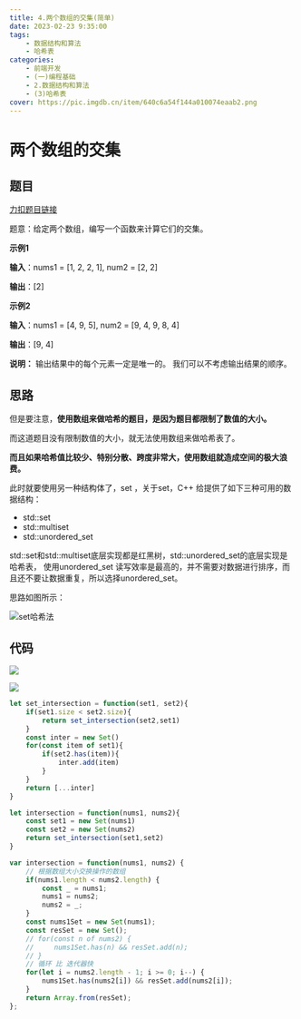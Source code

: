 ```yaml
---
title: 4.两个数组的交集(简单)
date: 2023-02-23 9:35:00
tags: 
    - 数据结构和算法 
    - 哈希表
categories: 
    - 前端开发
    - (一)编程基础
    - 2.数据结构和算法
    - (3)哈希表
cover: https://pic.imgdb.cn/item/640c6a54f144a010074eaab2.png
---
```

# 两个数组的交集

## 题目

[力扣题目链接](https://leetcode.cn/problems/intersection-of-two-arrays/)

题意：给定两个数组，编写一个函数来计算它们的交集。

**示例1**

**输入**：nums1 = [1, 2, 2, 1],  num2 = [2, 2]

**输出**：[2]

**示例2**

**输入**：nums1 = [4, 9, 5],  num2 = [9, 4, 9, 8, 4]

**输出**：[9, 4]

**说明：**
输出结果中的每个元素一定是唯一的。
我们可以不考虑输出结果的顺序。

## 思路

但是要注意，**使用数组来做哈希的题目，是因为题目都限制了数值的大小。**

而这道题目没有限制数值的大小，就无法使用数组来做哈希表了。

**而且如果哈希值比较少、特别分散、跨度非常大，使用数组就造成空间的极大浪费。**

此时就要使用另一种结构体了，set ，关于set，C++ 给提供了如下三种可用的数据结构：

* std::set
* std::multiset
* std::unordered_set

std::set和std::multiset底层实现都是红黑树，std::unordered_set的底层实现是哈希表， 使用unordered_set 读写效率是最高的，并不需要对数据进行排序，而且还不要让数据重复，所以选择unordered_set。

思路如图所示：

![set哈希法](https://code-thinking-1253855093.file.myqcloud.com/pics/20220707173513.png)

## 代码

![](https://pic.imgdb.cn/item/63f6bd20f144a0100784f252.jpg)

![](https://pic.imgdb.cn/item/63f6bcd6f144a0100784ab9e.jpg)

```js
let set_intersection = function(set1, set2){
    if(set1.size < set2.size){
        return set_intersection(set2,set1)
    }
    const inter = new Set()
    for(const item of set1){
        if(set2.has(item)){
            inter.add(item)
        }
    }
    return [...inter]
}

let intersection = function(nums1, nums2){
    const set1 = new Set(nums1)
    const set2 = new Set(nums2)
    return set_intersection(set1,set2)
}
```

```js
var intersection = function(nums1, nums2) {
    // 根据数组大小交换操作的数组
    if(nums1.length < nums2.length) {
        const _ = nums1;
        nums1 = nums2;
        nums2 = _;
    }
    const nums1Set = new Set(nums1);
    const resSet = new Set();
    // for(const n of nums2) {
    //     nums1Set.has(n) && resSet.add(n);
    // }
    // 循环 比 迭代器快
    for(let i = nums2.length - 1; i >= 0; i--) {
        nums1Set.has(nums2[i]) && resSet.add(nums2[i]);
    }
    return Array.from(resSet);
};
```

